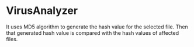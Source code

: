 # VirusAnalyzer
It uses MD5 algorithm to generate the hash value for  the selected file. Then that generated hash value is compared with the hash values of affected files.
